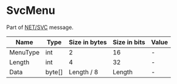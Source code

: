 # SvcMenu

Part of [NET/SVC](/classes/netsvc.md) message.

| Name | Type | Size in bytes | Size in bits | Value |
| --- | --- | --- | --- | --- |
| MenuType | int | 2 | 16 | - |
| Length | int | 4 | 32 | - |
| Data | byte[] | Length / 8 | Length | - |
